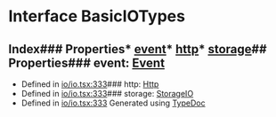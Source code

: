 # Interface BasicIOTypes
## Index### Properties* [event](_io_io_.basiciotypes.html#event)* [http](_io_io_.basiciotypes.html#http)* [storage](_io_io_.basiciotypes.html#storage)## Properties### event: [Event](_io_io_.event.html)
* Defined in [io/io.tsx:333](https://github.com/brn/react-mvi/blob/master/modules/core/src/io/io.tsx#L333)### http: [Http](_io_io_.http.html)
* Defined in [io/io.tsx:333](https://github.com/brn/react-mvi/blob/master/modules/core/src/io/io.tsx#L333)### storage: [StorageIO](_io_io_.storageio.html)
* Defined in [io/io.tsx:333](https://github.com/brn/react-mvi/blob/master/modules/core/src/io/io.tsx#L333)
Generated using [TypeDoc](http://typedoc.io)